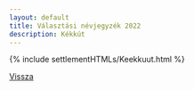 ```yaml
---
layout: default
title: Választási névjegyzék 2022
description: Kékkút
---
```


{% include settlementHTMLs/Keekkuut.html %}

[Vissza](./)